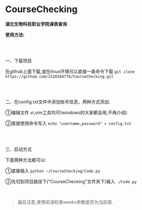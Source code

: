 # CourseChecking

**湖北生物科技职业学院课表查询**

**使用方法:**

<br>
<br>

一、下载项目

在github上面下载,或在linux环境可以直接一条命令下载 `git clone https://github.com/2528104776/CourseChecking.git`

<br>
<br>

二、在config.txt文件中添加账号信息，两种方式添加:

①编辑文件 vi,vim工具均可(windows的大家都会用,不再介绍)

②直接使用命令写入  `echo "username,password" > config.txt`

<br>
<br>

三、启动方式

下面两种方法都可以:

①直接输入 `python ~/CourseChecking/Code.py`

②先切到项目路径下("CourseChecking"文件夹下)输入 `./Code.py`

<br>

>最后注意,使用前请检查weeks参数是否为当前周.
